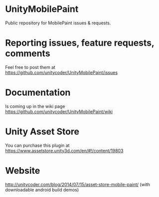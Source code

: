 # UnityMobilePaint
Public repository for MobilePaint issues &amp; requests.

# Reporting issues, feature requests, comments
Feel free to post them at
https://github.com/unitycoder/UnityMobilePaint/issues

# Documentation
Is coming up in the wiki page
https://github.com/unitycoder/UnityMobilePaint/wiki

# Unity Asset Store
You can purchase this plugin at
https://www.assetstore.unity3d.com/en/#!/content/19803

# Website
http://unitycoder.com/blog/2014/07/15/asset-store-mobile-paint/
(with downloadable android build demos)
